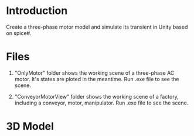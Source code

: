 # Introduction

Create a three-phase motor model and simulate its transient in Unity based on spice#.

# Files

1. "OnlyMotor" folder shows the working scene of a three-phase AC motor. It's states are ploted in the meantime. 
Run .exe file to see the scene.

2. "ConveyorMotorView" folder shows the working scene of a factory, including a conveyor, motor, manipulator.
Run .exe file to see the scene.

# 3D Model
